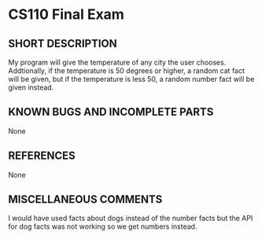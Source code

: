 # CS110 Final Exam

## SHORT DESCRIPTION 
My program will give the temperature of any city the user chooses. Addtionally, if the temperature is 50 degrees or higher, a random cat fact will be given, but if the temperature is less 50, a random number fact will be given instead.


## KNOWN BUGS AND INCOMPLETE PARTS
None

## REFERENCES 
None

## MISCELLANEOUS COMMENTS 
I would have used facts about dogs instead of the number facts but the API for dog facts was not working so we get numbers instead. 